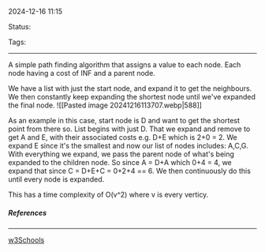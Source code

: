 2024-12-16 11:15

Status:

Tags:

---
A simple path finding algorithm that assigns a value to each node. Each node having a cost of INF and a parent node.

We have a list with just the start node, and expand it to get the neighbours. We then constantly keep expanding the shortest node until we've expanded the final node.
![[Pasted image 20241216113707.webp|588]]

As an example in this case, start node is D and want to get the shortest point from there so. List begins with just D. That we expand and remove to get A and E, with their associated costs e.g. D+E which is 2+0 = 2. We expand E since it's the smallest and now our list of nodes includes:  A,C,G.
With everything we expand, we pass the parent node of what's being expanded to the children node.
So since A = D+A which 0+4 = 4, we expand that since C = D+E+C = 0+2+4 == 6. We then continuously do this until every node is expanded.

This has a time complexity of O(v^2) where v is every verticy.




##### References


----
[w3Schools](https://www.w3schools.com/dsa/dsa_algo_graphs_dijkstra.php)